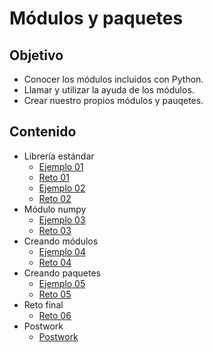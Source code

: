 # Módulos y paquetes

## Objetivo

* Conocer los módulos incluidos con Python.
* Llamar y utilizar la ayuda de los módulos.
* Crear nuestro propios módulos y pauqetes.

## Contenido

* Librería estándar
  * [Ejemplo 01](ejemplo01/readme.md)
  * [Reto 01](reto01/readme.md)
  * [Ejemplo 02](ejemplo02/readme.md)
  * [Reto 02](reto02/readme.md)
* Módulo numpy
  * [Ejemplo 03](ejemplo03/readme.md)
  * [Reto 03](ejemplo03/readme.md)
* Creando módulos
  * [Ejemplo 04](ejemplo04/readme.md)
  * [Reto 04](reto04/readme.md)
* Creando paquetes
  * [Ejemplo 05](ejemplo05/readme.md)
  * [Reto 05](reto05/readme.md)
* Reto final
  * [Reto 06](reto06/readme.md)
* Postwork
  * [Postwork](postwork/readme.md)


